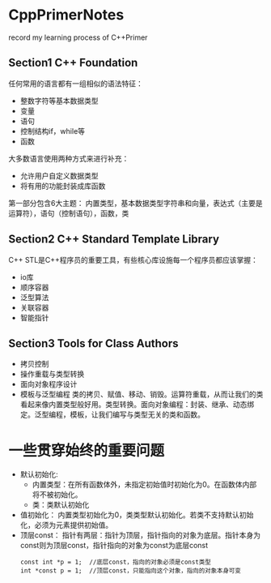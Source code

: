 # CppPrimerNotes
record my learning process of C++Primer

## Section1 C++ Foundation
任何常用的语言都有一组相似的语法特征：
- 整数字符等基本数据类型
- 变量
- 语句
- 控制结构if，while等
- 函数

大多数语言使用两种方式来进行补充：
- 允许用户自定义数据类型
- 将有用的功能封装成库函数

第一部分包含6大主题：
内置类型，基本数据类型字符串和向量，表达式（主要是运算符），语句（控制语句），函数，类

## Section2 C++ Standard Template Library
C++ STL是C++程序员的重要工具，有些核心库设施每一个程序员都应该掌握：
- io库
- 顺序容器
- 泛型算法
- 关联容器
- 智能指针

## Section3 Tools for Class Authors
- 拷贝控制
- 操作重载与类型转换
- 面向对象程序设计
- 模板与泛型编程
类的拷贝、赋值、移动、销毁。运算符重载，从而让我们的类看起来像内置类型般好用。类型转换。面向对象编程：封装、继承、动态绑定。泛型编程，模板，让我们编写与类型无关的类和函数。

# 一些贯穿始终的重要问题
- 默认初始化:
  - 内置类型：在所有函数体外，未指定初始值时初始化为0。在函数体内部将不被初始化。
  - 类：类默认初始化
- 值初始化：
  内置类型初始化为0，类类型默认初始化。若类不支持默认初始化，必须为元素提供初始值。
- 顶层const：
  指针有两层：指针为顶层，指针指向的对象为底层。指针本身为const则为顶层const，指针指向的对象为const为底层const
  ```
  const int *p = 1;  //底层const，指向的对象必须是const类型
  int *const p = 1;  //顶层const，只能指向这个对象，指向的对象本身可变
  ```
  
